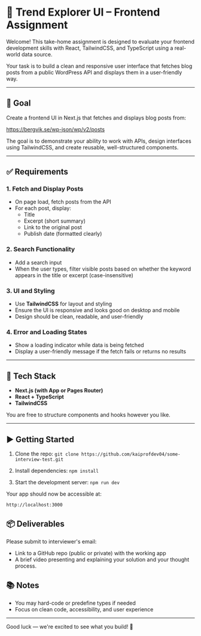 # 🎨 Trend Explorer UI – Frontend Assignment

Welcome! This take-home assignment is designed to evaluate your frontend development skills with React, TailwindCSS, and TypeScript using a real-world data source.

Your task is to build a clean and responsive user interface that fetches blog posts from a public WordPress API and displays them in a user-friendly way.

---

## 📌 Goal

Create a frontend UI in Next.js that fetches and displays blog posts from:

https://bergvik.se/wp-json/wp/v2/posts

The goal is to demonstrate your ability to work with APIs, design interfaces using TailwindCSS, and create reusable, well-structured components.

---

## ✅ Requirements

### 1. Fetch and Display Posts

- On page load, fetch posts from the API
- For each post, display:
  - Title
  - Excerpt (short summary)
  - Link to the original post
  - Publish date (formatted clearly)

### 2. Search Functionality

- Add a search input
- When the user types, filter visible posts based on whether the keyword appears in the title or excerpt (case-insensitive)

### 3. UI and Styling

- Use **TailwindCSS** for layout and styling
- Ensure the UI is responsive and looks good on desktop and mobile
- Design should be clean, readable, and user-friendly

### 4. Error and Loading States

- Show a loading indicator while data is being fetched
- Display a user-friendly message if the fetch fails or returns no results

---

## 🔧 Tech Stack

- **Next.js (with App or Pages Router)**
- **React + TypeScript**
- **TailwindCSS**

You are free to structure components and hooks however you like.

---

## ▶️ Getting Started

1. Clone the repo:
   `git clone https://github.com/kaiprofdev04/some-interview-test.git`

2. Install dependencies:
   `npm install`

3. Start the development server:
   `npm run dev`

Your app should now be accessible at:

`http://localhost:3000`

## 📦 Deliverables

Please submit to interviewer's email:
- Link to a GitHub repo (public or private) with the working app
- A brief video presenting and explaining your solution and your thought process.

## 📚 Notes

- You may hard-code or predefine types if needed
- Focus on clean code, accessibility, and user experience

---

Good luck — we're excited to see what you build! 🚀